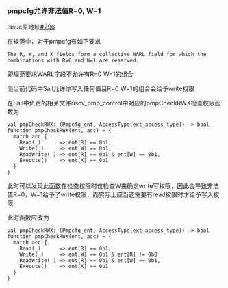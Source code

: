 ### pmpcfg允许非法值R=0, W=1

Issue原地址[#296](https://github.com/riscv/sail-riscv/issues/296)

在规范中，对于pmpcfg有如下要求

```
The R, W, and X fields form a collective WARL field for which the combinations with R=0 and W=1 are reserved.
```

即规范要求WARL字段不允许有R=0 W=1的组合

而当前代码中Sail允许你写入任何值且R=0 W=1的组合会给予write权限

在Sail中负责的相关文件riscv_pmp_control中对应的pmpCheckRWX检查权限函数为

```
val pmpCheckRWX: (Pmpcfg_ent, AccessType(ext_access_type)) -> bool
function pmpCheckRWX(ent, acc) = {
  match acc {
    Read(_)      => ent[R] == 0b1,
    Write(_)     => ent[W] == 0b1,
    ReadWrite(_) => ent[R] == 0b1 & ent[W] == 0b1,
    Execute()    => ent[X] == 0b1
  }
}
```

此时可以发现此函数在检查权限时仅检查W来确定write写权限，因此会导致非法值R=0，W=1给予了write权限，而实际上应当还需要有read权限时才给予写入权限

此时函数应改为

```
val pmpCheckRWX: (Pmpcfg_ent, AccessType(ext_access_type)) -> bool
function pmpCheckRWX(ent, acc) = {
  match acc {
    Read(_)      => ent[R] == 0b1,
    Write(_)     => ent[W] == 0b1 & ent[R] != 0b0
    ReadWrite(_) => ent[R] == 0b1 & ent[W] == 0b1,
    Execute()    => ent[X] == 0b1
  }
}
```

